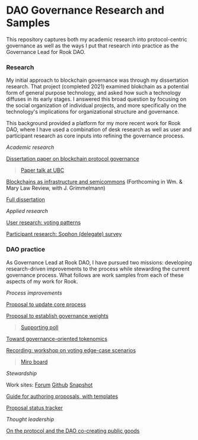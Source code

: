 # DAO Governance Research and Samples

This repository captures both my academic research into protocol-centric governance as well as the ways I put that research into practice as the Governance Lead for Rook DAO. 

### Research

My initial approach to blockchain governance was through my dissertation research. That project (completed 2021) examined blokchain as a potential form of general purpose technology, and asked how such a technology diffuses in its early stages. I answered this broad question by focusing on the social organization of individual projects, and more specifically on the technology's implications for organizational structure and governance.  

This background provided a platform for my more recent work for Rook DAO, where I have used a combination of desk research as well as user and participant research as core inputs into refining the governance process. 

*Academic research* 

[Dissertation paper on blockchain protocol governance](https://github.com/jwindawi/governance/blob/main/windawi_governance_paper.pdf)

>[Paper talk at UBC](https://www.youtube.com/watch?v=zSz3qd5sH88)

[Blockchains as infrastructure and semicommons](https://papers.ssrn.com/sol3/papers.cfm?abstract_id=4152068) (Forthcoming in Wm. & Mary Law Review, with J. Grimmelmann)

[Full dissertation](https://github.com/jwindawi/dissertation/blob/main/Windawi_proquest.pdf)

*Applied research* 

[User research: voting patterns](https://web.archive.org/web/20221202203136/https://forum.rook.fi/t/a-quick-analysis-of-kip-voting-history/366)

[Participant research: Sophon (delegate) survey](https://web.archive.org/web/20221202203032/https://forum.rook.fi/t/hearing-from-the-sophons-poll-results/420)

### DAO practice 

As Governance Lead at Rook DAO, I have pursued two missions: developing research-driven improvements to the process while stewarding the current governance process. What follows are work samples from each of these aspects of my work for Rook. 

*Process improvements* 

[Proposal to update core process](https://www.notion.so/rook-labs/KIP-Proposal-History-and-Status-0b74047c889448f59a5f1ae8e2a88e8b)

[Proposal to establish governance weights](https://github.com/jwindawi/governance/blob/main/KIP-32%20Voting%20Participation%20and%20Weights%20-%20KIPs%20_%20Final%20-%20Rook.pdf)
> [Supporting poll](https://github.com/jwindawi/dao-governance/blob/main/ROOK%20vs.%20xROOK%20token%20voting%20weights%20-%20Governance%20Process%20-%20Rook.pdf)

[Toward governance-oriented tokenomics](https://github.com/jwindawi/governance/blob/main/Governance_with_the_new_tokenomics_a_way_forward_discussion_draft.pdf)

[Recording: workshop on voting edge-case scenarios](https://www.youtube.com/watch?v=9dhexBokJxA)
> [Miro board](https://miro.com/app/board/uXjVOeaK95c=/?share_link_id=684179631142)

*Stewardship* 

Work sites: [Forum](https://forum.rook.fi/c/for-ideas-and-discussion-around-rooks-governance-process/54) [Github](https://github.com/rookprotocol/kips) [Snapshot](https://snapshot.org/#/rook.eth)

[Guide for authoring proposals, with templates](https://github.com/jwindawi/governance/blob/main/Writing%20a%20KIP%20for%20Rook%20Governance%20-%20KIPs%20_%20Admin%20-%20Rook.pdf)

[Proposal status tracker](https://www.notion.so/rook-labs/KIP-Proposal-History-and-Status-0b74047c889448f59a5f1ae8e2a88e8b)

*Thought leadership*

[On the protocol and the DAO co-creating public goods](https://web.archive.org/web/20221202185030/https://www.notion.so/rook-labs/Governance-19f4b270e4b44648ae0671f8a964dda6?p=74a458dcd7204bb29e105897527b24e4&pm=s)


